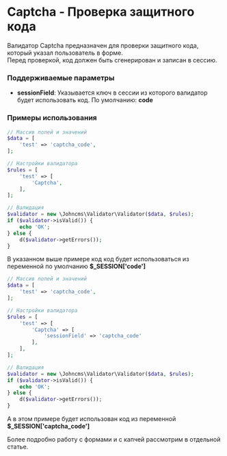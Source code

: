 # Captcha - Проверка защитного кода

Валидатор Captcha предназначен для проверки защитного кода, который указал пользователь в форме.  
Перед проверкой, код должен быть сгенерирован и записан в сессию.

### Поддерживаемые параметры

* **sessionField**: Указывается ключ в сессии из которого валидатор будет использовать код. По умолчанию: **code**

### Примеры использования

```php
// Массив полей и значений
$data = [
    'test' => 'captcha_code',
];

// Настройки валидатора
$rules = [
    'test' => [
        'Captcha',
    ],
];

// Валидация
$validator = new \Johncms\Validator\Validator($data, $rules);
if ($validator->isValid()) {
    echo 'OK';
} else {
    d($validator->getErrors());
}
```

В указанном выше примере код код будет использоваться из переменной по умолчанию **$\_SESSION\['code'\]**

```php
// Массив полей и значений
$data = [
    'test' => 'captcha_code',
];

// Настройки валидатора
$rules = [
    'test' => [
        'Captcha' => [
            'sessionField' => 'captcha_code'
        ],
    ],
];

// Валидация
$validator = new \Johncms\Validator\Validator($data, $rules);
if ($validator->isValid()) {
    echo 'OK';
} else {
    d($validator->getErrors());
}
```

А в этом примере будет использован код из переменной **$\_SESSION\['captcha\_code'\]**

Более подробно работу с формами и с капчей рассмотрим в отдельной статье.


